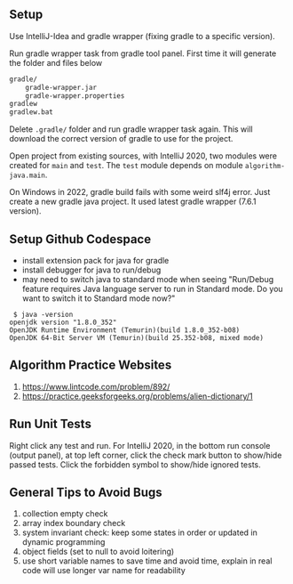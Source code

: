 ## Setup

Use IntelliJ-Idea and gradle wrapper (fixing gradle to a specific version).

Run gradle wrapper task from gradle tool panel. First time it will generate the folder and files below

```bash
gradle/
    gradle-wrapper.jar
    gradle-wrapper.properties
gradlew
gradlew.bat
```

Delete `.gradle/` folder and run gradle wrapper task again. This will download the correct version of gradle to use for
the project.

Open project from existing sources, with IntelliJ 2020, two modules were created for `main` and `test`. The `test`
module depends on module `algorithm-java.main`.

On Windows in 2022, gradle build fails with some weird slf4j error. Just create a new gradle java project. It used
latest gradle wrapper (7.6.1 version).

## Setup Github Codespace

- install extension pack for java for gradle
- install debugger for java to run/debug
- may need to switch java to standard mode when seeing "Run/Debug feature requires Java language server to run in
  Standard mode. Do you want to switch it to Standard mode now?"

```
 $ java -version
openjdk version "1.8.0_352"
OpenJDK Runtime Environment (Temurin)(build 1.8.0_352-b08)
OpenJDK 64-Bit Server VM (Temurin)(build 25.352-b08, mixed mode)
```

## Algorithm Practice Websites

1. https://www.lintcode.com/problem/892/
2. https://practice.geeksforgeeks.org/problems/alien-dictionary/1

## Run Unit Tests

Right click any test and run. For IntelliJ 2020, in the bottom run console (output panel), at top left corner, click the
check mark button to show/hide passed tests. Click the forbidden symbol to show/hide ignored tests.

## General Tips to Avoid Bugs

1. collection empty check
1. array index boundary check
1. system invariant check: keep some states in order or updated in dynamic programming
1. object fields (set to null to avoid loitering)
1. use short variable names to save time and avoid time, explain in real code will use longer var name for readability

